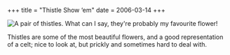 +++
title = "Thistle Show ‘em"
date = 2006-03-14
+++

![A pair of thistles.  What can I say, they're probably my favourite flower!](http://www.aphoenix.ca/photoblog/photos/ThistleShowEm.jpg)

Thistles are some of the most beautiful flowers, and a good representation of a celt; nice to look at, but prickly and sometimes hard to deal with.
